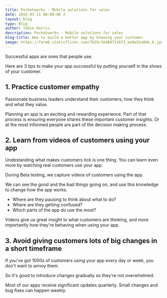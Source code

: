 ```yaml
---
title: Pocketworks - Mobile solutions for sales
date: 2015-03-11 00:00:00 Z
layout: blog
type: Blog
author: Tobin Harris
description: Pocketworks - Mobile solutions for sales
blog-title: How to build a better app by knowing your customer
image: https://farm8.staticflickr.com/7629/16409711673_ee9a52a8de_b.jpg
---
```


Successful apps are ones that people use.

Here are 3 tips to make your app successful by putting yourself in the shoes of your customer.

<!--more-->

## 1. Practice customer empathy

Passionate business leaders understand their customers; how they think and what they value.

Planning an app is an exciting and rewarding experience. Part of that process is ensuring everyone shares these important customer insights. Or at the most informed people are part of the decision making process.

## 2. Learn from videos of customers using your app

Undestanding what makes customers tick is one thing. You can learn even more by watching real customers use your app.

During Beta testing, we capture videos of customers using the app.

We can see the good and the bad things going on, and use this knowledge to change how the app works.

* Where are they pausing to think about what to do?
* Where are they getting confused?
* Which parts of the app do use the most?

Videos give us great insight to what customers are thinking, and more importantly how they're behaving when using your app.

## 3. Avoid giving customers lots of big changes in a short timeframe

If you've got 1000s of customers using your app every day or week, you don't want to annoy them.

So it's good to introduce changes gradually so they're not overwhelmed.

Most of our apps receive significant updates quarterly. Small changes and bug fixes can happen weekly.

